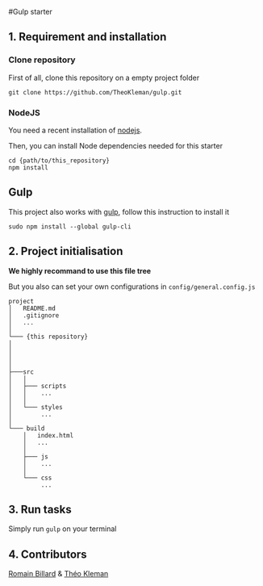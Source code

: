 #Gulp starter

## 1. Requirement and installation

### Clone repository

First of all, clone this repository on a empty project folder

`git clone https://github.com/TheoKleman/gulp.git`

### NodeJS

You need a recent installation of [nodejs](http://nodejs.org/).

Then, you can install Node dependencies needed for this starter

```shell
cd {path/to/this_repository}
npm install
```

## Gulp

This project also works with [gulp](http://gulpjs.com/), follow this instruction to install it
```shell
sudo npm install --global gulp-cli
```


## 2. Project initialisation

**We highly recommand to use this file tree**

But you also can set your own configurations in `config/general.config.js` 

```
project
│   README.md
│   .gitignore
│   ...
│
└─── {this repository}
│      
│   
│       
│
├───src
│   │
│   ├─── scripts
│   │    ...
│   │
│   └─── styles
│        ...    
│
└─── build
	│   index.html
	│   ...
	│
	├─── js
	│    ...
	│
	└─── css
		 ...
```

## 3. Run tasks

Simply run `gulp` on your terminal

## 4. Contributors

[Romain Billard](https://github.com/rmnbrd/) & [Théo Kleman](https://github.com/TheoKleman/)

